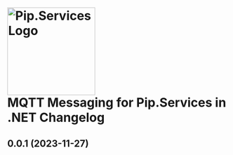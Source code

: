 # <img src="https://uploads-ssl.webflow.com/5ea5d3315186cf5ec60c3ee4/5edf1c94ce4c859f2b188094_logo.svg" alt="Pip.Services Logo" width="200"> <br/> MQTT Messaging for Pip.Services in .NET Changelog

## <a name="0.0.1"></a> 0.0.1 (2023-11-27)

